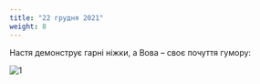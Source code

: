 ```yaml
---
title: "22 грудня 2021"
weight: 8
---
```

Настя демонструє гарні ніжки, а Вова – своє почуття гумору:

![1](/images/2021-12-22.jpg)